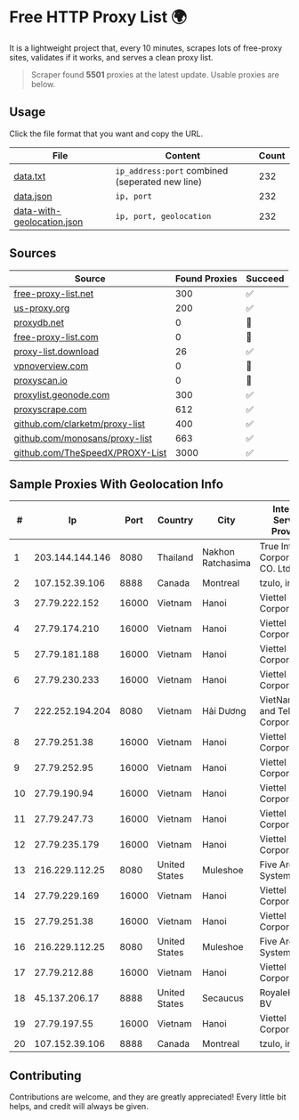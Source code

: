 
# Free HTTP Proxy List 🌍

It is a lightweight project that, every 10 minutes, scrapes lots of free-proxy sites, validates if it works, and serves a clean proxy list.


> Scraper found **5501** proxies at the latest update. Usable proxies are below.

## Usage

Click the file format that you want and copy the URL.


|File|Content|Count|
|----|-------|-----|
|[data.txt](https://raw.githubusercontent.com/themiralay/Proxy-List-World/master/data.txt)|`ip_address:port` combined (seperated new line)|232|
|[data.json](https://raw.githubusercontent.com/themiralay/Proxy-List-World/master/data.json)|`ip, port`|232|
|[data-with-geolocation.json](https://raw.githubusercontent.com/themiralay/Proxy-List-World/master/data-with-geolocation.json)|`ip, port, geolocation`|232|

## Sources

|Source|Found Proxies|Succeed|
|------|-------------|-------|
|[free-proxy-list.net](https://free-proxy-list.net)|300|✅|
|[us-proxy.org](https://www.us-proxy.org)|200|✅|
|[proxydb.net](http://proxydb.net)|0|🚫|
|[free-proxy-list.com](https://free-proxy-list.com/?page=&port=&type%5B%5D=http&type%5B%5D=https&up_time=0&search=Search)|0|🚫|
|[proxy-list.download](https://www.proxy-list.download/HTTP)|26|✅|
|[vpnoverview.com](https://vpnoverview.com/privacy/anonymous-browsing/free-proxy-servers)|0|🚫|
|[proxyscan.io](https://www.proxyscan.io)|0|🚫|
|[proxylist.geonode.com](https://proxylist.geonode.com/api/proxy-list?limit=300&page=1&sort_by=lastChecked&sort_type=desc&protocols=http,https)|300|✅|
|[proxyscrape.com](https://api.proxyscrape.com/v2/?request=displayproxies&protocol=http&timeout=10000&country=all&ssl=all&anonymity=all)|612|✅|
|[github.com/clarketm/proxy-list](https://raw.githubusercontent.com/clarketm/proxy-list/master/proxy-list-raw.txt)|400|✅|
|[github.com/monosans/proxy-list](https://raw.githubusercontent.com/monosans/proxy-list/main/proxies/http.txt)|663|✅|
|[github.com/TheSpeedX/PROXY-List](https://raw.githubusercontent.com/TheSpeedX/PROXY-List/master/http.txt)|3000|✅|


## Sample Proxies With Geolocation Info

|#|Ip|Port|Country|City|Internet Service Provider|
|-|--|----|-------|----|-------------------------|
|1|203.144.144.146|8080|Thailand|Nakhon Ratchasima|True Internet Corporation CO. Ltd.|
|2|107.152.39.106|8888|Canada|Montreal|tzulo, inc.|
|3|27.79.222.152|16000|Vietnam|Hanoi|Viettel Corporation|
|4|27.79.174.210|16000|Vietnam|Hanoi|Viettel Corporation|
|5|27.79.181.188|16000|Vietnam|Hanoi|Viettel Corporation|
|6|27.79.230.233|16000|Vietnam|Hanoi|Viettel Corporation|
|7|222.252.194.204|8080|Vietnam|Hải Dương|VietNam Post and Telecom Corporation|
|8|27.79.251.38|16000|Vietnam|Hanoi|Viettel Corporation|
|9|27.79.252.95|16000|Vietnam|Hanoi|Viettel Corporation|
|10|27.79.190.94|16000|Vietnam|Hanoi|Viettel Corporation|
|11|27.79.247.73|16000|Vietnam|Hanoi|Viettel Corporation|
|12|27.79.235.179|16000|Vietnam|Hanoi|Viettel Corporation|
|13|216.229.112.25|8080|United States|Muleshoe|Five Area Systems, LLC|
|14|27.79.229.169|16000|Vietnam|Hanoi|Viettel Corporation|
|15|27.79.251.38|16000|Vietnam|Hanoi|Viettel Corporation|
|16|216.229.112.25|8080|United States|Muleshoe|Five Area Systems, LLC|
|17|27.79.212.88|16000|Vietnam|Hanoi|Viettel Corporation|
|18|45.137.206.17|8888|United States|Secaucus|RoyaleHosting BV|
|19|27.79.197.55|16000|Vietnam|Hanoi|Viettel Corporation|
|20|107.152.39.106|8888|Canada|Montreal|tzulo, inc.|



## Contributing

Contributions are welcome, and they are greatly appreciated! Every
little bit helps, and credit will always be given.

